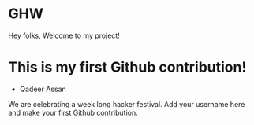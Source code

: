 # GHW

Hey folks,
Welcome to my project!

# This is my first Github contribution!
 - Qadeer Assan

We are celebrating a week long hacker festival. Add your username here and make your first Github contribution.